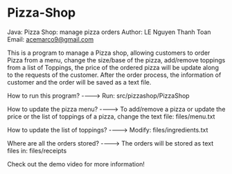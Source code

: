 # Pizza-Shop
Java: Pizza Shop: manage pizza orders 
Author: LE Nguyen Thanh Toan
Email: acemarco9@gmail.com 

This is a program to manage a Pizza shop, allowing customers to order Pizza from a menu, change the size/base of the pizza, add/remove toppings from a list of Toppings, the price of the ordered pizza will be update along to the requests of the customer. After the order process, the information of customer and the order will be saved as a text file.

How to run this program? 
----> Run: src/pizzashop/PizzaShop

How to update the pizza menu? 
----> To add/remove a pizza or update the price or the list of toppings of a pizza, change the text file: files/menu.txt

How to update the list of toppings?
----> Modify: files/ingredients.txt

Where are all the orders stored? 
----> The orders will be stored as text files in: files/receipts

Check out the demo video for more information! 
